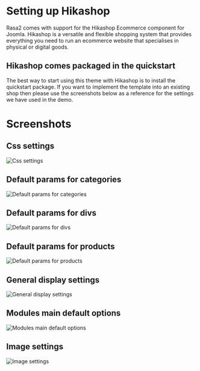 Setting up Hikashop
====

Rasa2 comes with support for the Hikashop Ecommerce component for Joomla. Hikashop is a versatile and flexible shopping system that provides everything you need to run an ecommerce website that specialises in physical or digital goods.

Hikashop comes packaged in the quickstart
---
The best way to start using this theme with Hikashop is to install the quickstart package. If you want to implement the template into an existing shop then please use the screenshots below as a reference for the settings we have used in the demo.

Screenshots
====

Css settings
---

![Css settings](http://localhost:8888/builder/joomla-template/data/rasa/images/hikashop/Css-settings.png)

Default params for categories
---

![Default params for categories](http://localhost:8888/builder/joomla-template/data/rasa/images/hikashop/Default-params-for-categories.png)

Default params for divs
---

![Default params for divs](http://localhost:8888/builder/joomla-template/data/rasa/images/hikashop/Default-params-for-divs.png)

Default params for products
---

![Default params for products](http://localhost:8888/builder/joomla-template/data/rasa/images/hikashop/Default-params-for-products.png)

General display settings
---

![General display settings](http://localhost:8888/builder/joomla-template/data/rasa/images/hikashop/General-display-settings.png)

Modules main default options
---

![Modules main default options](http://localhost:8888/builder/joomla-template/data/rasa/images/hikashop/Modules-main-default-options.png)

Image settings
---

![Image settings](http://localhost:8888/builder/joomla-template/data/rasa/images/hikashop/image-settings.png)

